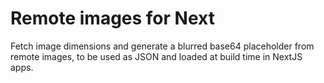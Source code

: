 # Remote images for Next

Fetch image dimensions and generate a blurred base64 placeholder from remote
images, to be used as JSON and loaded at build time in NextJS apps.
